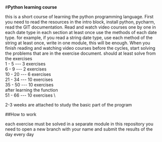  #**Python learning course**
 
this is a short course of learning the python programming language.
First you need to read the resources in the intro block, install python, pycharm, read the GIT documentation. Read and watch video courses one by one in each date type in each section at least once use the methods of each date type. for example, if you read a string date type, use each method of the string at least once, write in one module, this will be enough. When you finish reading and watching video courses before the cycles, start solving the problems that are in the exercise document.
should at least solve from the exercises\
1 - 5 --- 3 exercises \
6 - 9 --- 2 exercises \
10 - 20 --- 6 exercises\
21 - 34 --- 10 exercises \
35 - 50 --- 10 exercises \
after learning the function \
51 - 66 --- 10 exercises \

2-3 weeks are attached to study the basic part of the program

##How to work

each exercise must be solved in a separate module
in this repository you need to open a new branch with your name and submit the results of the day every day